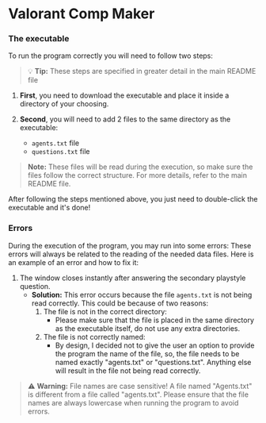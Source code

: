 # Valorant Comp Maker
### The executable

To run the program correctly you will need to follow two steps:

> 💡 **Tip:** These steps are specified in greater detail in the main README file

1. **First**, you need to download the executable and place it inside a directory of your choosing.

2. **Second**, you will need to add 2 files to the same directory as the executable:
    - `agents.txt` file
    - `questions.txt` file

> **Note:** These files will be read during the execution, so make sure the files follow the correct structure. For more details, refer to the main README file.

After following the steps mentioned above, you just need to double-click the executable and it's done!

### Errors

During the execution of the program, you may run into some errors:
These errors will always be related to the reading of the needed data files. Here is an example of an error and how to fix it:

1. The window closes instantly after answering the secondary playstyle question.
    - **Solution:** This error occurs because the file `agents.txt` is not being read correctly. This could be because of two reasons:
        1. The file is not in the correct directory:
            - Please make sure that the file is placed in the same directory as the executable itself, do not use any extra directories.
        2. The file is not correctly named:
            - By design, I decided not to give the user an option to provide the program the name of the file, so, the file needs to be named exactly "agents.txt" or "questions.txt". Anything else will result in the file not being read correctly.

> ⚠️ **Warning:** File names are case sensitive! A file named "Agents.txt" is different from a file called "agents.txt". Please ensure that the file names are always lowercase when running the program to avoid errors.